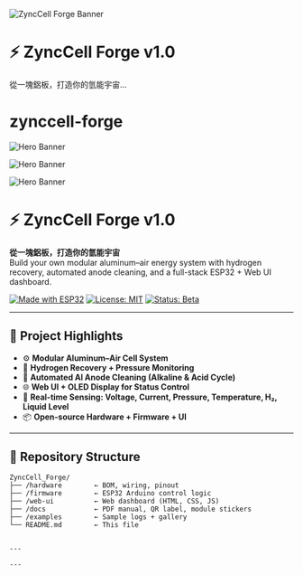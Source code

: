 ![ZyncCell Forge Banner](https://github.com/SunFish-dev/zynccell-forge/blob/main/docs/banner.png?raw=true)

# ⚡ ZyncCell Forge v1.0
從一塊鋁板，打造你的氫能宇宙...


# zynccell-forge

![Hero Banner](https://github.com/sunfish-dev/zynccell-forge/blob/main/docs/banner.png?raw=true)

![Hero Banner](https://github.com/harris-2025/zynccell-forge/blob/main/docs/banner.png?raw=true)

![Hero Banner](https://github.com/SunFish-dev/zynccell-forge/blob/main/docs/banner.png?raw=true)


# ⚡ ZyncCell Forge v1.0

**從一塊鋁板，打造你的氫能宇宙**  
Build your own modular aluminum–air energy system with hydrogen recovery, automated anode cleaning, and a full-stack ESP32 + Web UI dashboard.

[![Made with ESP32](https://img.shields.io/badge/Made%20with-ESP32-orange.svg)]() [![License: MIT](https://img.shields.io/badge/License-MIT-blue.svg)]() [![Status: Beta](https://img.shields.io/badge/Version-v1.0-black.svg)]()

---

## 🚀 Project Highlights

- ⚙️ **Modular Aluminum–Air Cell System**  
- 💨 **Hydrogen Recovery + Pressure Monitoring**  
- 🧼 **Automated Al Anode Cleaning (Alkaline & Acid Cycle)**  
- 🌐 **Web UI + OLED Display for Status Control**  
- 🧪 **Real-time Sensing: Voltage, Current, Pressure, Temperature, H₂, Liquid Level**  
- 📦 **Open-source Hardware + Firmware + UI**

---

## 🧰 Repository Structure

```plaintext
ZyncCell_Forge/
├── /hardware        ← BOM, wiring, pinout
├── /firmware        ← ESP32 Arduino control logic
├── /web-ui          ← Web dashboard (HTML, CSS, JS)
├── /docs            ← PDF manual, QR label, module stickers
├── /examples        ← Sample logs + gallery
└── README.md        ← This file


---

---
